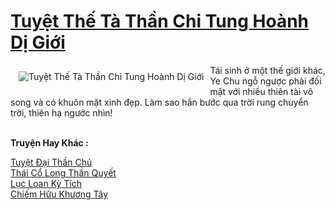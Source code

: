 <a href="https://truyenwiki.net/tuyet-the-ta-than-chi-tung-hoanh-di-gioi.35056/" title="Tuyệt Thế Tà Thần Chi Tung Hoành Dị Giới"><h1>Tuyệt Thế Tà Thần Chi Tung Hoành Dị Giới</h1></a><div style="display:table"><img align="right" style="float: left; padding: 10px;" src="https://truyenwiki.net/a/img/str/src/35056.jpg" alt="Tuyệt Thế Tà Thần Chi Tung Hoành Dị Giới">Tái sinh ở một thế giới khác, Ye Chu ngỗ ngược phải đối mặt với nhiều thiên tài vô song và có khuôn mặt xinh đẹp. Làm sao hắn bước qua trời rung chuyển trời, thiên hạ ngước nhìn!</div><p><br><b>Truyện Hay Khác :</b></p><a href="https://truyenwiki.net/tuyet-dai-than-chu.41140/" alt="Tuyệt Đại Thần Chủ">Tuyệt Đại Thần Chủ</a><br/><a href="https://github.com/nownovels/topcv/tree/master/truyenhay/35639" alt="Thái Cổ Long Thần Quyết">Thái Cổ Long Thần Quyết</a><br/><a href="https://github.com/nownovels/topcv/tree/master/truyenhay/35334" alt="Lục Loan Kỳ Tích">Lục Loan Kỳ Tích</a><br/><a href="https://sangtacviet.wordpress.com/2020/10/22/chiem-huu-khuong-tay/" alt="Chiếm Hữu Khương Tây">Chiếm Hữu Khương Tây</a><br/>